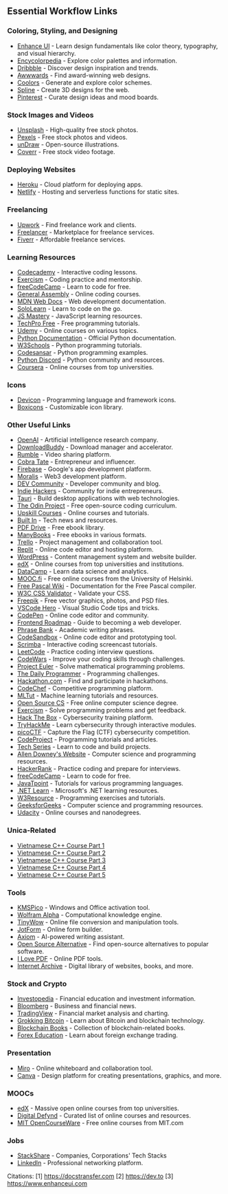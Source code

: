 ## Essential Workflow Links

### Coloring, Styling, and Designing
- [Enhance UI](https://www.enhanceui.com/) - Learn design fundamentals like color theory, typography, and visual hierarchy.
- [Encycolorpedia](https://encycolorpedia.com/) - Explore color palettes and information.
- [Dribbble](https://dribbble.com/) - Discover design inspiration and trends.
- [Awwwards](https://www.awwwards.com/) - Find award-winning web designs.
- [Coolors](https://coolors.co/) - Generate and explore color schemes.
- [Spline](https://spline.design/) - Create 3D designs for the web.
- [Pinterest](https://www.pinterest.com/) - Curate design ideas and mood boards.

### Stock Images and Videos
- [Unsplash](https://unsplash.com/) - High-quality free stock photos.
- [Pexels](https://www.pexels.com/) - Free stock photos and videos.
- [unDraw](https://undraw.co/) - Open-source illustrations.
- [Coverr](https://coverr.co/) - Free stock video footage.

### Deploying Websites
- [Heroku](https://www.heroku.com/) - Cloud platform for deploying apps.
- [Netlify](https://netlify.app/) - Hosting and serverless functions for static sites.

### Freelancing
- [Upwork](https://www.upwork.com/) - Find freelance work and clients.
- [Freelancer](https://www.freelancer.com/) - Marketplace for freelance services.
- [Fiverr](https://www.fiverr.com/) - Affordable freelance services.

### Learning Resources
- [Codecademy](https://www.codecademy.com/) - Interactive coding lessons.
- [Exercism](https://exercism.io/) - Coding practice and mentorship.
- [freeCodeCamp](https://www.freecodecamp.org/) - Learn to code for free.
- [General Assembly](https://dash.generalassemb.ly/) - Online coding courses.
- [MDN Web Docs](https://developer.mozilla.org/) - Web development documentation.
- [SoloLearn](https://www.sololearn.com/) - Learn to code on the go.
- [JS Mastery](https://www.jsmastery.pro/resources) - JavaScript learning resources.
- [TechPro Free](https://www.techprofree.com/) - Free programming tutorials.
- [Udemy](https://www.udemy.com/) - Online courses on various topics.
- [Python Documentation](https://docs.python.org/3/) - Official Python documentation.
- [W3Schools](https://www.w3schools.com/python/) - Python programming tutorials.
- [Codesansar](https://www.codesansar.com/python-programming/) - Python programming examples.
- [Python Discord](http://pythondiscord.com/) - Python community and resources.
- [Coursera](https://www.coursera.org/) - Online courses from top universities.

### Icons
- [Devicon](https://devicon.dev/) - Programming language and framework icons.
- [Boxicons](https://boxicons.com/) - Customizable icon library.

### Other Useful Links
- [OpenAI](https://openai.com/) - Artificial intelligence research company.
- [DownloadBuddy](https://downloadbuddy.in/) - Download manager and accelerator.
- [Rumble](https://rumble.com/) - Video sharing platform.
- [Cobra Tate](https://www.cobratate.com/) - Entrepreneur and influencer.
- [Firebase](https://firebase.google.com/) - Google's app development platform.
- [Moralis](https://moralis.io/) - Web3 development platform.
- [DEV Community](https://dev.to/) - Developer community and blog.
- [Indie Hackers](https://www.indiehackers.com/) - Community for indie entrepreneurs.
- [Tauri](https://tauri.app/) - Build desktop applications with web technologies.
- [The Odin Project](https://www.theodinproject.com/) - Free open-source coding curriculum.
- [Upskill Courses](https://upskillcourses.com/) - Online courses and tutorials.
- [Built In](https://builtin.com/) - Tech news and resources.
- [PDF Drive](https://www.pdfdrive.com/) - Free ebook library.
- [ManyBooks](https://manybooks.net/) - Free ebooks in various formats.
- [Trello](https://trello.com/) - Project management and collaboration tool.
- [Replit](https://replit.com/) - Online code editor and hosting platform.
- [WordPress](https://wordpress.com/) - Content management system and website builder.
- [edX](https://www.edx.org/) - Online courses from top universities and institutions.
- [DataCamp](https://www.datacamp.com/) - Learn data science and analytics.
- [MOOC.fi](https://www.mooc.fi/en/) - Free online courses from the University of Helsinki.
- [Free Pascal Wiki](https://wiki.freepascal.org/) - Documentation for the Free Pascal compiler.
- [W3C CSS Validator](https://jigsaw.w3.org/css-validator/) - Validate your CSS.
- [Freepik](https://www.freepik.com/) - Free vector graphics, photos, and PSD files.
- [VSCode Hero](https://vsCodeHero.com) - Visual Studio Code tips and tricks.
- [CodePen](https://codepen.io/) - Online code editor and community.
- [Frontend Roadmap](https://roadmap.sh/frontend) - Guide to becoming a web developer.
- [Phrase Bank](https://www.phrasebank.manchester.ac.uk/) - Academic writing phrases.
- [CodeSandbox](https://codesandbox.io/s) - Online code editor and prototyping tool.
- [Scrimba](https://scrimba.com/) - Interactive coding screencast tutorials.
- [LeetCode](https://leetcode.com/) - Practice coding interview questions.
- [CodeWars](https://www.codewars.com/) - Improve your coding skills through challenges.
- [Project Euler](https://projecteuler.net/) - Solve mathematical programming problems.
- [The Daily Programmer](https://www.thedailyprogrammer.com/) - Programming challenges.
- [Hackathon.com](https://www.hackathon.com/) - Find and participate in hackathons.
- [CodeChef](https://www.codechef.com/) - Competitive programming platform.
- [MLTut](https://www.mltut.com/) - Machine learning tutorials and resources.
- [Open Source CS](https://github.com/ForrestKnight/open-source-cs) - Free online computer science degree.
- [Exercism](https://exercism.org/) - Solve programming problems and get feedback.
- [Hack The Box](https://www.hackthebox.com/) - Cybersecurity training platform.
- [TryHackMe](https://tryhackme.com/) - Learn cybersecurity through interactive modules.
- [picoCTF](https://picoctf.org/) - Capture the Flag (CTF) cybersecurity competition.
- [CodeProject](https://www.codeproject.com/) - Programming tutorials and articles.
- [Tech Series](https://www.techseries.dev/) - Learn to code and build projects.
- [Allen Downey's Website](https://www.allendowney.com/wp/) - Computer science and programming resources.
- [HackerRank](https://www.hackerrank.com/) - Practice coding and prepare for interviews.
- [freeCodeCamp](https://www.freecodecamp.org) - Learn to code for free.
- [JavaTpoint](https://www.javatpoint.com) - Tutorials for various programming languages.
- [.NET Learn](https://dotnet.microsoft.com/en-us/learn) - Microsoft's .NET learning resources.
- [W3Resource](https://www.w3resource.com/) - Programming exercises and tutorials.
- [GeeksforGeeks](https://www.geeksforgeeks.org/sorting-algorithms/) - Computer science and programming resources.
- [Udacity](https://www.udacity.com/) - Online courses and nanodegrees.


### Unica-Related
- [Vietnamese C++ Course Part 1](https://drive.google.com/drive/u/0/folders/1YYsIBPtc9ruwK8HmZ2UC5GasdyaKgXK_)
- [Vietnamese C++ Course Part 2](https://drive.google.com/drive/u/0/folders/1aZ7WhxKzgsKkTXUvEwUGFzgjkEhxv0wx)
- [Vietnamese C++ Course Part 3](https://drive.google.com/drive/u/0/folders/14P7yk6e8W1Kwb4Bt7l5cqNd_eQAsd000)
- [Vietnamese C++ Course Part 4](https://drive.google.com/drive/u/0/folders/1adMGSG9-Wc1SVKXUDGTnrbgcrEtK7Kz5)
- [Vietnamese C++ Course Part 5](https://drive.google.com/drive/u/0/folders/1lQpQb6fOioBC49pRgfLUmQ5Dnvso4elG)

### Tools
- [KMSPico](https://www.official-kmspico.com/) - Windows and Office activation tool.
- [Wolfram Alpha](https://www.wolframalpha.com/) - Computational knowledge engine.
- [TinyWow](https://tinywow.com/) - Online file conversion and manipulation tools.
- [JotForm](https://www.jotform.com/) - Online form builder.
- [Axiom](https://axiom.ai/) - AI-powered writing assistant.
- [Open Source Alternative](https://www.opensourcealternative.to/) - Find open-source alternatives to popular software.
- [I Love PDF](https://www.ilovepdf.com/) - Online PDF tools.
- [Internet Archive](https://archive.org/) - Digital library of websites, books, and more.

### Stock and Crypto
- [Investopedia](https://www.investopedia.com/) - Financial education and investment information.
- [Bloomberg](https://www.bloomberg.com/) - Business and financial news.
- [TradingView](https://www.tradingview.com/) - Financial market analysis and charting.
- [Grokking Bitcoin](https://rosenbaum.se/book/grokking-bitcoin-1.html) - Learn about Bitcoin and blockchain technology.
- [Blockchain Books](https://www.kgay4all.com/seioqueseiporleroqueleio/Books/BLOCKCHAIN/) - Collection of blockchain-related books.
- [Forex Education](https://www.forex.com/en/education/education-themes/) - Learn about foreign exchange trading.

### Presentation
- [Miro](https://miro.com/) - Online whiteboard and collaboration tool.
- [Canva](https://www.canva.com/) - Design platform for creating presentations, graphics, and more.

### MOOCs
- [edX](https://www.edx.org/) - Massive open online courses from top universities.
- [Digital Defynd](https://digitaldefynd.com/) - Curated list of online courses and resources.
- [MIT OpenCourseWare](https://ocw.mit.edu/) - Free online courses from MIT.com

### Jobs
- [StackShare](https://stackshare.io/stacks) - Companies, Corporations' Tech Stacks
- [LinkedIn](https://www.linkedin.com/) - Professional networking platform.

Citations:
[1] https://docstransfer.com
[2] https://dev.to
[3] https://www.enhanceui.com
